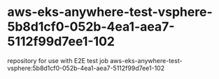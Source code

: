 # aws-eks-anywhere-test-vsphere-5b8d1cf0-052b-4ea1-aea7-5112f99d7ee1-102
repository for use with E2E test job aws-eks-anywhere-test-vsphere:5b8d1cf0-052b-4ea1-aea7-5112f99d7ee1-102
